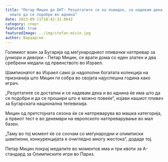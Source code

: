```yaml
---
title: "Петар Мицин до БНТ: Резултатите се на повидок, се надевам дека има и
  нешто да се подобри во иднина"
date: 2023-09-11T18:42:31.064Z
category: спорт
featured: true
featuredImage: ../img/stefan-micin.jpg
author: Вардарски
---
```

Големиот воин за Бугарија од меѓународниот пливачки натпревар за јуниори и девојки - Петар Мицин, се врати дома со еден златен и два сребрени медали од првенството во Израел.

Шампионатот во Израел само ја надополни богатата колекција на признанија што Мицин ги собра во својата најуспешна година како играч.

„Резултатите се достапни и се надевам дека и во иднина ќе има што да се подобри и да се прошири што е можно повеќе“, изјави нашиот пливач за Бугарската национална телевизија.

Мицин од претстојната сезона ќе се натпреварува во машка категорија, а првиот тест е во декември на европското натпреварување во мал базен.

„Таму во тој момент ќе се соочам со меѓународни и олимписки шампиони, конкуренцијата е очигледно многу жестока“, додаде тој.

Петар Мицин покрај медалите во моментов има и три квоти за А-стандард за Олимписките игри во Париз.
